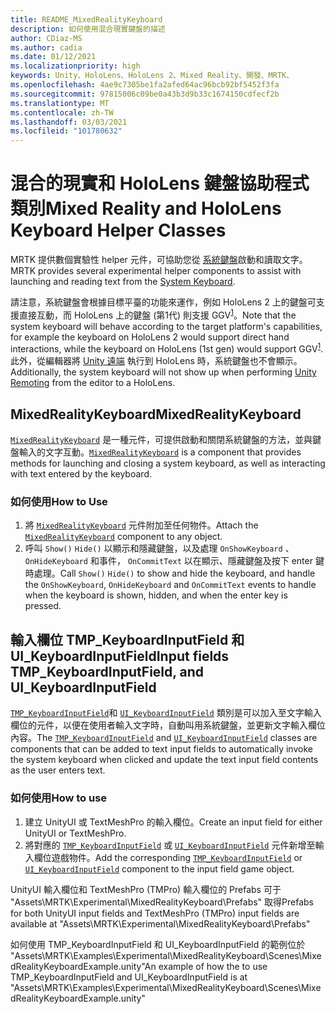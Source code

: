 ```yaml
---
title: README_MixedRealityKeyboard
description: 如何使用混合現實鍵盤的描述
author: CDiaz-MS
ms.author: cadia
ms.date: 01/12/2021
ms.localizationpriority: high
keywords: Unity、HoloLens、HoloLens 2、Mixed Reality、開發、MRTK、
ms.openlocfilehash: 4ae9c7305be1fa2afed64ac96bcb92bf5452f3fa
ms.sourcegitcommit: 97815006c09be0a43b3d9b33c1674150cdfecf2b
ms.translationtype: MT
ms.contentlocale: zh-TW
ms.lasthandoff: 03/03/2021
ms.locfileid: "101780632"
---
```

# <a name="mixed-reality-and-hololens-keyboard-helper-classes"></a><span data-ttu-id="4a9e4-104">混合的現實和 HoloLens 鍵盤協助程式類別</span><span class="sxs-lookup"><span data-stu-id="4a9e4-104">Mixed Reality and HoloLens Keyboard Helper Classes</span></span>

<span data-ttu-id="4a9e4-105">MRTK 提供數個實驗性 helper 元件，可協助您從 [系統鍵盤](../../README_SystemKeyboard.md)啟動和讀取文字。</span><span class="sxs-lookup"><span data-stu-id="4a9e4-105">MRTK provides several experimental helper components to assist with launching and reading text from the [System Keyboard](../../README_SystemKeyboard.md).</span></span>

<span data-ttu-id="4a9e4-106">請注意，系統鍵盤會根據目標平臺的功能來運作，例如 HoloLens 2 上的鍵盤可支援直接互動，而 HoloLens 上的鍵盤 (第1代) 則支援 GGV<sup>[1](https://docs.microsoft.com/windows/mixed-reality/gaze)</sup>。</span><span class="sxs-lookup"><span data-stu-id="4a9e4-106">Note that the system keyboard will behave according to the target platform's capabilities, for example the keyboard on HoloLens 2 would support direct hand interactions, while the keyboard on HoloLens (1st gen) would support GGV<sup>[1](https://docs.microsoft.com/windows/mixed-reality/gaze)</sup>.</span></span> <span data-ttu-id="4a9e4-107">此外，從編輯器將 [Unity 遠端](../../Tools/HolographicRemoting.md) 執行到 HoloLens 時，系統鍵盤也不會顯示。</span><span class="sxs-lookup"><span data-stu-id="4a9e4-107">Additionally, the system keyboard will not show up when performing [Unity Remoting](../../Tools/HolographicRemoting.md) from the editor to a HoloLens.</span></span>

## <a name="mixedrealitykeyboard"></a><span data-ttu-id="4a9e4-108">MixedRealityKeyboard</span><span class="sxs-lookup"><span data-stu-id="4a9e4-108">MixedRealityKeyboard</span></span>

<span data-ttu-id="4a9e4-109">[`MixedRealityKeyboard`](xref:Microsoft.MixedReality.Toolkit.Experimental.UI.MixedRealityKeyboard) 是一種元件，可提供啟動和關閉系統鍵盤的方法，並與鍵盤輸入的文字互動。</span><span class="sxs-lookup"><span data-stu-id="4a9e4-109">[`MixedRealityKeyboard`](xref:Microsoft.MixedReality.Toolkit.Experimental.UI.MixedRealityKeyboard) is a component that provides methods for launching and closing a system keyboard, as well as interacting with text entered by the keyboard.</span></span>  

### <a name="how-to-use"></a><span data-ttu-id="4a9e4-110">如何使用</span><span class="sxs-lookup"><span data-stu-id="4a9e4-110">How to Use</span></span>

1. <span data-ttu-id="4a9e4-111">將 [`MixedRealityKeyboard`](xref:Microsoft.MixedReality.Toolkit.Experimental.UI.MixedRealityKeyboard) 元件附加至任何物件。</span><span class="sxs-lookup"><span data-stu-id="4a9e4-111">Attach the [`MixedRealityKeyboard`](xref:Microsoft.MixedReality.Toolkit.Experimental.UI.MixedRealityKeyboard) component to any object.</span></span>
2. <span data-ttu-id="4a9e4-112">呼叫 `Show()` `Hide()` 以顯示和隱藏鍵盤，以及處理 `OnShowKeyboard` 、 `OnHideKeyboard` 和事件， `OnCommitText` 以在顯示、隱藏鍵盤及按下 enter 鍵時處理。</span><span class="sxs-lookup"><span data-stu-id="4a9e4-112">Call `Show()` `Hide()` to show and hide the keyboard, and handle the `OnShowKeyboard`, `OnHideKeyboard` and `OnCommitText` events to handle when the keyboard is shown, hidden, and when the enter key is pressed.</span></span>

## <a name="input-fields-tmp_keyboardinputfield-and-ui_keyboardinputfield"></a><span data-ttu-id="4a9e4-113">輸入欄位 TMP_KeyboardInputField 和 UI_KeyboardInputField</span><span class="sxs-lookup"><span data-stu-id="4a9e4-113">Input fields TMP_KeyboardInputField, and UI_KeyboardInputField</span></span>

<span data-ttu-id="4a9e4-114">[`TMP_KeyboardInputField`](xref:Microsoft.MixedReality.Toolkit.Experimental.UI.TMP_KeyboardInputField)和 [`UI_KeyboardInputField`](xref:Microsoft.MixedReality.Toolkit.Experimental.UI.UI_KeyboardInputField) 類別是可以加入至文字輸入欄位的元件，以便在使用者輸入文字時，自動叫用系統鍵盤，並更新文字輸入欄位內容。</span><span class="sxs-lookup"><span data-stu-id="4a9e4-114">The [`TMP_KeyboardInputField`](xref:Microsoft.MixedReality.Toolkit.Experimental.UI.TMP_KeyboardInputField) and [`UI_KeyboardInputField`](xref:Microsoft.MixedReality.Toolkit.Experimental.UI.UI_KeyboardInputField) classes are components that can be added to text input fields to automatically invoke the system keyboard when clicked and update the text input field contents as the user enters text.</span></span>

### <a name="how-to-use"></a><span data-ttu-id="4a9e4-115">如何使用</span><span class="sxs-lookup"><span data-stu-id="4a9e4-115">How to use</span></span>

1. <span data-ttu-id="4a9e4-116">建立 UnityUI 或 TextMeshPro 的輸入欄位。</span><span class="sxs-lookup"><span data-stu-id="4a9e4-116">Create an input field for either UnityUI or TextMeshPro.</span></span>
2. <span data-ttu-id="4a9e4-117">將對應的 [`TMP_KeyboardInputField`](xref:Microsoft.MixedReality.Toolkit.Experimental.UI.TMP_KeyboardInputField) 或 [`UI_KeyboardInputField`](xref:Microsoft.MixedReality.Toolkit.Experimental.UI.UI_KeyboardInputField) 元件新增至輸入欄位遊戲物件。</span><span class="sxs-lookup"><span data-stu-id="4a9e4-117">Add the corresponding [`TMP_KeyboardInputField`](xref:Microsoft.MixedReality.Toolkit.Experimental.UI.TMP_KeyboardInputField) or [`UI_KeyboardInputField`](xref:Microsoft.MixedReality.Toolkit.Experimental.UI.UI_KeyboardInputField) component to the input field game object.</span></span>

<span data-ttu-id="4a9e4-118">UnityUI 輸入欄位和 TextMeshPro (TMPro) 輸入欄位的 Prefabs 可于 "Assets\MRTK\Experimental\MixedRealityKeyboard\Prefabs" 取得</span><span class="sxs-lookup"><span data-stu-id="4a9e4-118">Prefabs for both UnityUI input fields and TextMeshPro (TMPro) input fields are available at "Assets\MRTK\Experimental\MixedRealityKeyboard\Prefabs"</span></span>

<span data-ttu-id="4a9e4-119">如何使用 TMP_KeyboardInputField 和 UI_KeyboardInputField 的範例位於 "Assets\MRTK\Examples\Experimental\MixedRealityKeyboard\Scenes\MixedRealityKeyboardExample.unity"</span><span class="sxs-lookup"><span data-stu-id="4a9e4-119">An example of how the to use TMP_KeyboardInputField and UI_KeyboardInputField is at "Assets\MRTK\Examples\Experimental\MixedRealityKeyboard\Scenes\MixedRealityKeyboardExample.unity"</span></span>
